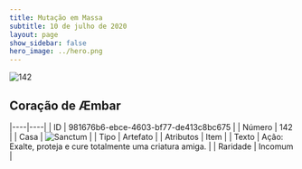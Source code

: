 ```yaml
---
title: Mutação em Massa
subtitle: 10 de julho de 2020
layout: page
show_sidebar: false
hero_image: ../hero.png
---
```


![142](https://cdn.keyforgegame.com/media/card_front/pt/479_142_QVWRG3QMW2J4_pt.png)

## Coração de Æmbar

|----|----|
| ID | 981676b6-ebce-4603-bf77-de413c8bc675 |
| Número | 142 |
| Casa | ![Sanctum](https://archonarcana.com/images/thumb/c/c7/Sanctum.png/22px-Sanctum.png "Santuário") |
| Tipo | Artefato |
| Atributos | Item |
| Texto | Ação: Exalte, proteja e cure totalmente uma criatura amiga. |
| Raridade | Incomum |
